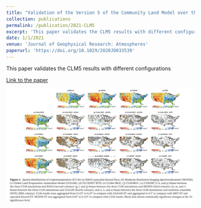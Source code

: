 ```yaml
---
title: "Validation of the Version 5 of the Community Land Model over the Contiguous United States (CONUS) using in-situ and remote sensing datasets"
collection: publications
permalink: /publication/2021-CLM5
excerpt: 'This paper validates the CLM5 results with different configurations'
date: 1/1/2021
venue: 'Journal of Geophysical Research: Atmospheres'
paperurl: 'https://doi.org/10.1029/2020JD033539'
---
```

This paper validates the CLM5 results with different configurations

[Link to the paper](https://doi.org/10.1029/2020JD033539)

![image](../images/papers/2021-JGR-CLM5.PNG)
